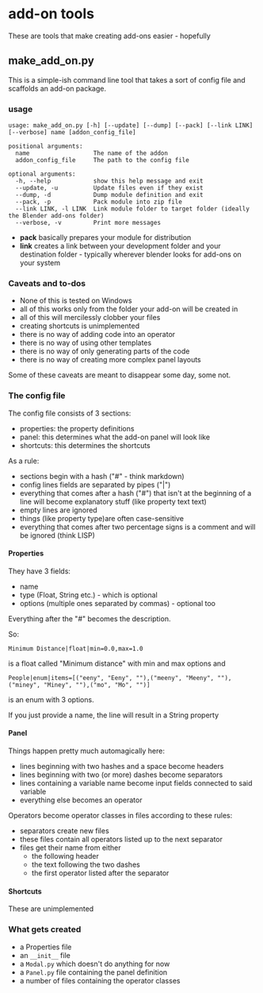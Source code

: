 # add-on tools

These are tools that make creating add-ons easier - hopefully

## make_add_on.py

This is a simple-ish command line tool that takes a sort of config file and scaffolds an add-on package.

### usage

```
usage: make_add_on.py [-h] [--update] [--dump] [--pack] [--link LINK] [--verbose] name [addon_config_file]

positional arguments:
  name                  The name of the addon
  addon_config_file     The path to the config file

optional arguments:
  -h, --help            show this help message and exit
  --update, -u          Update files even if they exist
  --dump, -d            Dump module definition and exit
  --pack, -p            Pack module into zip file
  --link LINK, -l LINK  Link module folder to target folder (ideally the Blender add-ons folder)
  --verbose, -v         Print more messages
```

- __pack__ basically prepares your module for distribution
- __link__ creates a link between your development folder and your destination folder - typically wherever blender looks for add-ons on your system

### Caveats and to-dos

- None of this is tested on Windows
- all of this works only from the folder your add-on will be created in
- all of this will mercilessly clobber your files
- creating shortcuts is unimplemented 
- there is no way of adding code into an operator
- there is no way of using other templates
- there is no way of only generating parts of the code
- there is no way of creating more complex panel layouts

Some of these caveats are meant to disappear some day, some not.

### The config file

The config file consists of 3 sections:

- properties: the property definitions
- panel: this determines what the add-on panel will look like
- shortcuts: this determines the shortcuts

As a rule:

- sections begin with a hash ("#" - think markdown)
- config lines fields are separated by pipes ("|")
- everything that comes after a hash ("#") that isn't at the beginning of a line will become explanatory stuff (like property text text)
- empty lines are ignored
- things (like property type)are often case-sensitive
- everything that comes after two percentage signs is a comment and will be ignored (think LISP)

#### Properties

They have 3 fields:

- name
- type (Float, String etc.) - which is optional
- options (multiple ones separated by commas) - optional too

Everything after the "#" becomes the description.

So:

    Minimum Distance|float|min=0.0,max=1.0

is a float called "Minimum distance" with min and max options and

    People|enum|items=[("eeny", "Eeny", ""),("meeny", "Meeny", ""),("miney", "Miney", ""),("mo", "Mo", "")]

is an enum with 3 options.

If you just provide a name, the line will result in a String property

#### Panel

Things happen pretty much automagically here:

- lines beginning with two hashes and a space become headers
- lines beginning with two (or more) dashes become separators
- lines containing a variable name become input fields connected to said variable
- everything else becomes an operator

Operators become operator classes in files according to these rules:

- separators create new files
- these files contain all operators listed up to the next separator
- files get their name from either
  - the following header
  - the text following the two dashes
  - the first operator listed after the separator

#### Shortcuts

These are unimplemented

### What gets created

- a Properties file
- an ```__init__``` file
- a ```Modal.py``` which doesn't do anything for now
- a ```Panel.py``` file containing the panel definition
- a number of files containing the operator classes
